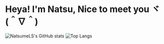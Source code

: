 # Heya! I'm Natsu, Nice to meet you ヾ(＾∇＾)
![NatsumeLS's GitHub stats](https://github-readme-stats.vercel.app/api?username=NatsumeLS&line_height=24&count_private=true&show_icons=true&theme=radical)
![Top Langs](https://github-readme-stats.vercel.app/api/top-langs/?username=NatsumeLS&line_height=24&layout=compact&langs_count=8&theme=radical)
